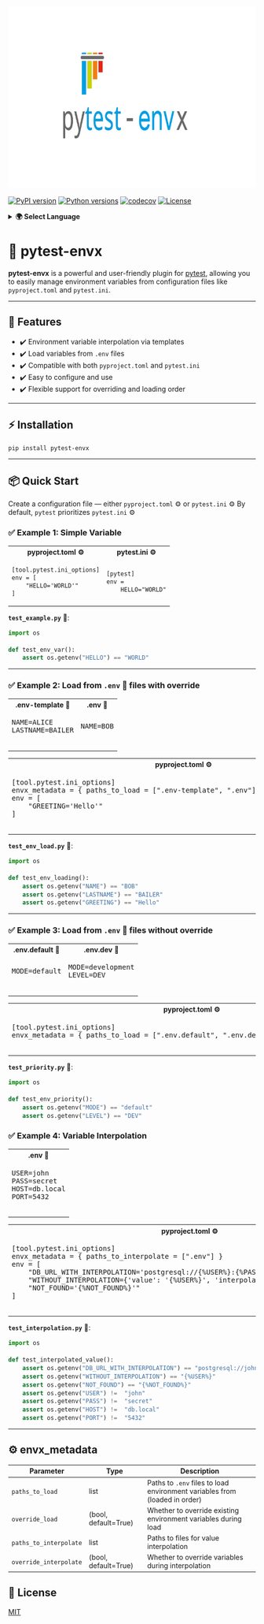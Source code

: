 <p align="center">
  <img width="792" height="369" src="docs/images/logo.png" alt="logo">
</p>

[![PyPI version](https://badge.fury.io/py/pytest-envx.svg)](https://badge.fury.io/py/pytest-envx)
[![Python versions](https://img.shields.io/pypi/pyversions/pytest-envx.svg)](https://pypi.org/project/pytest-envx/)
[![codecov](https://codecov.io/gh/eugeneliukindev/pytest-envx/graph/badge.svg?token=JRCQR1PFZ0)](https://codecov.io/gh/eugeneliukindev/pytest-envx)
[![License](https://img.shields.io/badge/License-MIT-blue.svg)](LICENSE.txt)

<details>
<summary><b>🌍 Select Language</b></summary>

- [English](https://github.com/eugeneliukindev/pytest-envx/blob/master/README.md)
- [Русский](https://github.com/eugeneliukindev/pytest-envx/blob/master/docs/README.ru.md)
</details>

# 🔧 pytest-envx

**pytest-envx** is a powerful and user-friendly plugin for [pytest](https://pytest.org), allowing you to easily manage environment variables from configuration files like `pyproject.toml` and `pytest.ini`.

---

## 🚀 Features

- ✔️ Environment variable interpolation via templates
- ✔️ Load variables from `.env` files
- ✔️ Compatible with both `pyproject.toml` and `pytest.ini`
- ✔️ Easy to configure and use
- ✔️ Flexible support for overriding and loading order

---

## ⚡️ Installation

```bash
pip install pytest-envx
```

---

## 📦 Quick Start

Create a configuration file — either `pyproject.toml` ⚙️ or `pytest.ini` ⚙️
By default, `pytest` prioritizes `pytest.ini` ⚙️

### ✅ Example 1: Simple Variable

<table>
  <tr>
    <th>pyproject.toml ⚙️</th>
    <th>pytest.ini ⚙️</th>
  </tr>
  <tr>
    <td>
      <pre lang="toml"><code>[tool.pytest.ini_options]
env = [
    "HELLO='WORLD'"
]</code></pre>
    </td>
    <td>
      <pre lang="ini"><code>[pytest]
env =
    HELLO="WORLD"</code></pre>
    </td>
  </tr>
</table>

**`test_example.py`** 🐍:

```python
import os

def test_env_var():
    assert os.getenv("HELLO") == "WORLD"
```

---

### ✅ Example 2: Load from `.env` 🔐 files with override

<table>
  <tr>
    <th>.env-template 🔐</th>
    <th>.env 🔐</th>
  </tr>
  <tr>
    <td>
      <pre lang="dotenv">
NAME=ALICE
LASTNAME=BAILER
      </pre>
    </td>
    <td>
      <pre lang="dotenv">
NAME=BOB
      </pre>
    </td>
  </tr>
</table>

<table>
  <tr>
    <th>pyproject.toml ⚙️</th>
    <th>pytest.ini ⚙️</th>
  </tr>
  <tr>
    <td>
      <pre lang="toml">
[tool.pytest.ini_options]
envx_metadata = { paths_to_load = [".env-template", ".env"], override_load = true }
env = [
    "GREETING='Hello'"
]
      </pre>
    </td>
    <td>
      <pre lang="ini">
[pytest]
envx_metadata = {"paths_to_load": [".env-template", ".env"], "override_load": True}
env =
    GREETING="Hello"
      </pre>
    </td>
  </tr>
</table>

**`test_env_load.py`** 🐍:

```python
import os

def test_env_loading():
    assert os.getenv("NAME") == "BOB"
    assert os.getenv("LASTNAME") == "BAILER"
    assert os.getenv("GREETING") == "Hello"
```

---

### ✅ Example 3: Load from `.env` 🔐 files without override

<table>
  <tr>
    <th>.env.default 🔐</th>
    <th>.env.dev 🔐</th>
  </tr>
  <tr>
    <td>
      <pre lang="dotenv">
MODE=default
      </pre>
    </td>
    <td>
      <pre lang="dotenv">
MODE=development
LEVEL=DEV
      </pre>
    </td>
  </tr>
</table>

<table>
  <tr>
    <th>pyproject.toml ⚙️</th>
    <th>pytest.ini ⚙️</th>
  </tr>
  <tr>
    <td>
      <pre lang="toml">
[tool.pytest.ini_options]
envx_metadata = { paths_to_load = [".env.default", ".env.dev"], override_load = false }
      </pre>
    </td>
    <td>
      <pre lang="ini">
[pytest]
envx_metadata = {"paths_to_load": [".env.default", ".env.dev"], "override_load": False}
      </pre>
    </td>
  </tr>
</table>

**`test_priority.py`** 🐍:

```python
import os

def test_env_priority():
    assert os.getenv("MODE") == "default"
    assert os.getenv("LEVEL") == "DEV"
```

### ✅ Example 4: Variable Interpolation

<table>
  <tr>
    <th>.env 🔐</th>
  </tr>
  <tr>
    <td>
      <pre lang="dotenv">
USER=john
PASS=secret
HOST=db.local
PORT=5432
      </pre>
    </td>
  </tr>
</table>

<table>
  <tr>
    <th>pyproject.toml ⚙️</th>
    <th>pytest.ini ⚙️</th>
  </tr>
  <tr>
    <td>
      <pre lang="toml">
[tool.pytest.ini_options]
envx_metadata = { paths_to_interpolate = [".env"] }
env = [
    "DB_URL_WITH_INTERPOLATION='postgresql://{%USER%}:{%PASS%}@{%HOST%}:{%PORT%}/app'"
    "WITHOUT_INTERPOLATION={'value': '{%USER%}', 'interpolate': False}
    "NOT_FOUND='{%NOT_FOUND%}'"
]
      </pre>
    </td>
    <td>
      <pre lang="ini">
[pytest]
envx_metadata = {"paths_to_interpolate": [".env"]}
env =
    DB_URL_WITH_INTERPOLATION="postgresql://{%USER%}:{%PASS%}@{%HOST%}:{%PORT%}/app"
    WITHOUT_INTERPOLATION={"value": "{%USER%}", "interpolate": False}
    NOT_FOUND = "{%NOT_FOUND%}"
      </pre>
    </td>
  </tr>
</table>

**`test_interpolation.py`** 🐍:

```python
import os

def test_interpolated_value():
    assert os.getenv("DB_URL_WITH_INTERPOLATION") == "postgresql://john:secret@db.local:5432/app"
    assert os.getenv("WITHOUT_INTERPOLATION") == "{%USER%}"
    assert os.getenv("NOT_FOUND") == "{%NOT_FOUND%}"
    assert os.getenv("USER") !=  "john"
    assert os.getenv("PASS") !=  "secret"
    assert os.getenv("HOST") !=  "db.local"
    assert os.getenv("PORT") !=  "5432"
```

---

## ⚙️ envx_metadata

| Parameter               | Type     | Description |
|------------------------|----------|-------------|
| `paths_to_load`        | list     | Paths to `.env` files to load environment variables from (loaded in order) |
| `override_load`        | (bool, default=True) | Whether to override existing environment variables during load |
| `paths_to_interpolate` | list     | Paths to files for value interpolation |
| `override_interpolate` | (bool, default=True) | Whether to override variables during interpolation |


## 📄 License

[MIT](LICENSE.txt)
